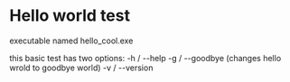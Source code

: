 # Hello world test

executable named hello_cool.exe

this basic test has two options:
-h / --help
-g / --goodbye (changes hello wrold to goodbye world)
-v / --version
